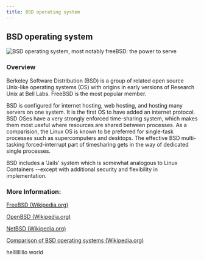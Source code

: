 ```yaml
---
title: BSD operating system
---
```

## BSD operating system

![BSD operating system, most notably freeBSD: the power to serve](https://www.freebsd.org/layout/images/logo-red.png)

### Overview

Berkeley Software Distribution (BSD) is a group of related open source Unix-like operating systems (OS) with origins in early versions of Research Unix at Bell Labs.
FreeBSD is the most popular member.

BSD is configured for internet hosting, web hosting, and hosting many servers on one system.
It is the first OS to have added an internet protocol.
BSD OSes have a very strongly enforced time-sharing system, which makes them most useful where resources are shared between processes.
As a comparision, the Linux OS is known to be preferred for single-task processes such as supercomputers and desktops.
The effective BSD multi-tasking forced-interrupt part of timesharing gets in the way of dedicated single processes.

BSD includes a 'Jails' system which is somewhat analogous to Linux Containers --except with additional security and flexibility in implementation.

### More Information:

[FreeBSD (Wikipedia.org)](https://en.wikipedia.org/wiki/FreeBSD)

[OpenBSD (Wikipedia.org)](https://en.wikipedia.org/wiki/OpenBSD)

[NetBSD (Wikipedia.org)](https://en.wikipedia.org/wiki/NetBSD)

[Comparison of BSD operating systems (Wikipedia.org)](https://en.wikipedia.org/wiki/Comparison_of_BSD_operating_systems)

helllllllllo world
